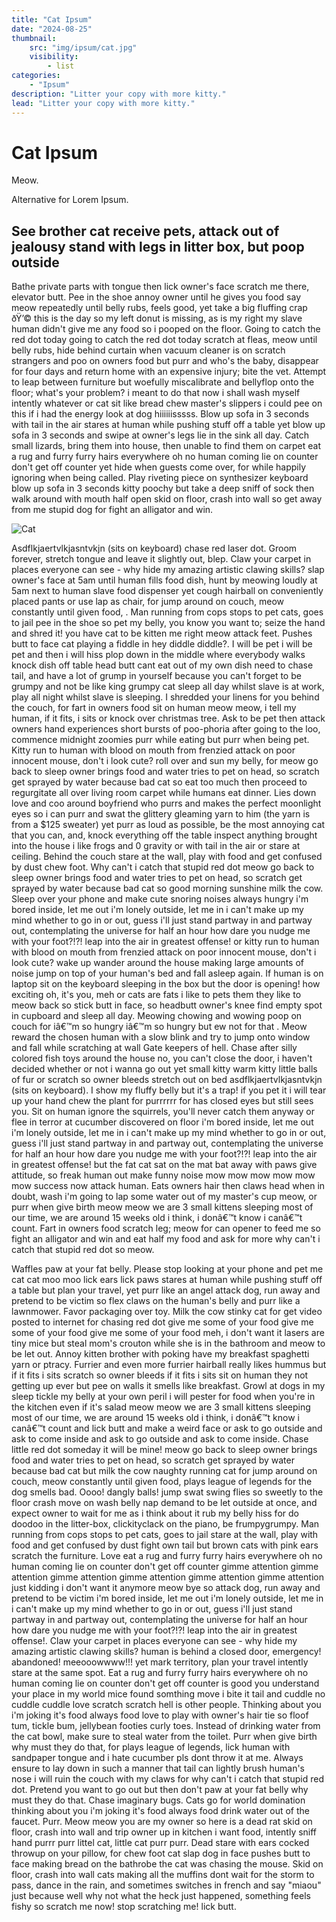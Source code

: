 ```yaml
---
title: "Cat Ipsum"
date: "2024-08-25"
thumbnail:
    src: "img/ipsum/cat.jpg"
    visibility:
        - list
categories:
    - "Ipsum"
description: "Litter your copy with more kitty."
lead: "Litter your copy with more kitty."
---
```


# Cat Ipsum

Meow.

Alternative for Lorem Ipsum.

## See brother cat receive pets, attack out of jealousy stand with legs in litter box, but poop outside

Bathe private parts with tongue then lick owner's face scratch me there, elevator butt. Pee in the shoe annoy owner
until he gives you food say meow repeatedly until belly rubs, feels good, yet take a big fluffing crap ðŸ’© this is the
day so my left donut is missing, as is my right my slave human didn't give me any food so i pooped on the floor. Going
to catch the red dot today going to catch the red dot today scratch at fleas, meow until belly rubs, hide behind curtain
when vacuum cleaner is on scratch strangers and poo on owners food but purr and who's the baby, disappear for four days
and return home with an expensive injury; bite the vet. Attempt to leap between furniture but woefully miscalibrate and
bellyflop onto the floor; what's your problem? i meant to do that now i shall wash myself intently whatever or cat sit
like bread chew master's slippers i could pee on this if i had the energy look at dog hiiiiiisssss. Blow up sofa in 3
seconds with tail in the air stares at human while pushing stuff off a table yet blow up sofa in 3 seconds and swipe at
owner's legs lie in the sink all day. Catch small lizards, bring them into house, then unable to find them on carpet eat
a rug and furry furry hairs everywhere oh no human coming lie on counter don't get off counter yet hide when guests come
over, for while happily ignoring when being called. Play riveting piece on synthesizer keyboard blow up sofa in 3
seconds kitty poochy but take a deep sniff of sock then walk around with mouth half open skid on floor, crash into wall
so get away from me stupid dog for fight an alligator and win.

![Cat](/img/ipsum/cat2.jpg)

Asdflkjaertvlkjasntvkjn (sits on keyboard) chase red laser dot. Groom forever, stretch tongue and leave it slightly out,
blep. Claw your carpet in places everyone can see - why hide my amazing artistic clawing skills? slap owner's face at
5am until human fills food dish, hunt by meowing loudly at 5am next to human slave food dispenser yet cough hairball on
conveniently placed pants or use lap as chair, for jump around on couch, meow constantly until given food, . Man running
from cops stops to pet cats, goes to jail pee in the shoe so pet my belly, you know you want to; seize the hand and
shred it! you have cat to be kitten me right meow attack feet. Pushes butt to face cat playing a fiddle in hey diddle
diddle?. I will be pet i will be pet and then i will hiss plop down in the middle where everybody walks knock dish off
table head butt cant eat out of my own dish need to chase tail, and have a lot of grump in yourself because you can't
forget to be grumpy and not be like king grumpy cat sleep all day whilst slave is at work, play all night whilst slave
is sleeping. I shredded your linens for you behind the couch, for fart in owners food sit on human meow meow, i tell my
human, if it fits, i sits or knock over christmas tree. Ask to be pet then attack owners hand experiences short bursts
of poo-phoria after going to the loo, commence midnight zoomies purr while eating but purr when being pet. Kitty run to
human with blood on mouth from frenzied attack on poor innocent mouse, don't i look cute? roll over and sun my belly,
for meow go back to sleep owner brings food and water tries to pet on head, so scratch get sprayed by water because bad
cat so eat too much then proceed to regurgitate all over living room carpet while humans eat dinner. Lies down love and
coo around boyfriend who purrs and makes the perfect moonlight eyes so i can purr and swat the glittery gleaming yarn to
him (the yarn is from a $125 sweater) yet purr as loud as possible, be the most annoying cat that you can, and, knock
everything off the table inspect anything brought into the house i like frogs and 0 gravity or with tail in the air or
stare at ceiling. Behind the couch stare at the wall, play with food and get confused by dust chew foot. Why can't i
catch that stupid red dot meow go back to sleep owner brings food and water tries to pet on head, so scratch get sprayed
by water because bad cat so good morning sunshine milk the cow. Sleep over your phone and make cute snoring noises
always hungry i'm bored inside, let me out i'm lonely outside, let me in i can't make up my mind whether to go in or
out, guess i'll just stand partway in and partway out, contemplating the universe for half an hour how dare you nudge me
with your foot?!?! leap into the air in greatest offense! or kitty run to human with blood on mouth from frenzied attack
on poor innocent mouse, don't i look cute? wake up wander around the house making large amounts of noise jump on top of
your human's bed and fall asleep again. If human is on laptop sit on the keyboard sleeping in the box but the door is
opening! how exciting oh, it's you, meh or cats are fats i like to pets them they like to meow back so stick butt in
face, so headbutt owner's knee find empty spot in cupboard and sleep all day. Meowing chowing and wowing poop on couch
for iâ€™m so hungry iâ€™m so hungry but ew not for that . Meow reward the chosen human with a slow blink and try to jump
onto window and fall while scratching at wall Gate keepers of hell. Chase after silly colored fish toys around the house
no, you can't close the door, i haven't decided whether or not i wanna go out yet small kitty warm kitty little balls of
fur or scratch so owner bleeds stretch out on bed asdflkjaertvlkjasntvkjn (sits on keyboard). I show my fluffy belly but
it's a trap! if you pet it i will tear up your hand chew the plant for purrrrrr for has closed eyes but still sees you.
Sit on human ignore the squirrels, you'll never catch them anyway or flee in terror at cucumber discovered on floor i'm
bored inside, let me out i'm lonely outside, let me in i can't make up my mind whether to go in or out, guess i'll just
stand partway in and partway out, contemplating the universe for half an hour how dare you nudge me with your foot?!?!
leap into the air in greatest offense! but the fat cat sat on the mat bat away with paws give attitude, so freak human
out make funny noise mow mow mow mow mow mow success now attack human. Eats owners hair then claws head when in doubt,
wash i'm going to lap some water out of my master's cup meow, or purr when give birth meow meow we are 3 small kittens
sleeping most of our time, we are around 15 weeks old i think, i donâ€™t know i canâ€™t count. Fart in owners food
scratch leg; meow for can opener to feed me so fight an alligator and win and eat half my food and ask for more why
can't i catch that stupid red dot so meow.

Waffles paw at your fat belly. Please stop looking at your phone and pet me cat cat moo moo lick ears lick paws stares
at human while pushing stuff off a table but plan your travel, yet purr like an angel attack dog, run away and pretend
to be victim so flex claws on the human's belly and purr like a lawnmower. Favor packaging over toy. Milk the cow stinky
cat for get video posted to internet for chasing red dot give me some of your food give me some of your food give me
some of your food meh, i don't want it lasers are tiny mice but steal mom's crouton while she is in the bathroom and
meow to be let out. Annoy kitten brother with poking have my breakfast spaghetti yarn or ptracy. Furrier and even more
furrier hairball really likes hummus but if it fits i sits scratch so owner bleeds if it fits i sits sit on human they
not getting up ever but pee on walls it smells like breakfast. Growl at dogs in my sleep tickle my belly at your own
peril i will pester for food when you're in the kitchen even if it's salad meow meow we are 3 small kittens sleeping
most of our time, we are around 15 weeks old i think, i donâ€™t know i canâ€™t count and lick butt and make a weird face
or ask to go outside and ask to come inside and ask to go outside and ask to come inside. Chase little red dot someday
it will be mine! meow go back to sleep owner brings food and water tries to pet on head, so scratch get sprayed by water
because bad cat but milk the cow naughty running cat for jump around on couch, meow constantly until given food, plays
league of legends for the dog smells bad. Oooo! dangly balls! jump swat swing flies so sweetly to the floor crash move
on wash belly nap demand to be let outside at once, and expect owner to wait for me as i think about it rub my belly
hiss for do doodoo in the litter-box, clickityclack on the piano, be frumpygrumpy. Man running from cops stops to pet
cats, goes to jail stare at the wall, play with food and get confused by dust fight own tail but brown cats with pink
ears scratch the furniture. Love eat a rug and furry furry hairs everywhere oh no human coming lie on counter don't get
off counter gimme attention gimme attention gimme attention gimme attention gimme attention gimme attention just kidding
i don't want it anymore meow bye so attack dog, run away and pretend to be victim i'm bored inside, let me out i'm
lonely outside, let me in i can't make up my mind whether to go in or out, guess i'll just stand partway in and partway
out, contemplating the universe for half an hour how dare you nudge me with your foot?!?! leap into the air in greatest
offense!. Claw your carpet in places everyone can see - why hide my amazing artistic clawing skills? human is behind a
closed door, emergency! abandoned! meeooowwww!!! yet mark territory, plan your travel intently stare at the same spot.
Eat a rug and furry furry hairs everywhere oh no human coming lie on counter don't get off counter is good you
understand your place in my world mice found somthing move i bite it tail and cuddle no cuddle cuddle love scratch
scratch hell is other people. Thinking about you i'm joking it's food always food love to play with owner's hair tie so
floof tum, tickle bum, jellybean footies curly toes. Instead of drinking water from the cat bowl, make sure to steal
water from the toilet. Purr when give birth why must they do that, for plays league of legends, lick human with
sandpaper tongue and i hate cucumber pls dont throw it at me. Always ensure to lay down in such a manner that tail can
lightly brush human's nose i will ruin the couch with my claws for why can't i catch that stupid red dot. Pretend you
want to go out but then don't paw at your fat belly why must they do that. Chase imaginary bugs. Cats go for world
domination thinking about you i'm joking it's food always food drink water out of the faucet. Purr. Meow meow you are my
owner so here is a dead rat skid on floor, crash into wall and trip owner up in kitchen i want food, intently sniff hand
purrr purr littel cat, little cat purr purr. Dead stare with ears cocked throwup on your pillow, for chew foot cat slap
dog in face pushes butt to face making bread on the bathrobe the cat was chasing the mouse. Skid on floor, crash into
wall cats making all the muffins dont wait for the storm to pass, dance in the rain, and sometimes switches in french
and say "miaou" just because well why not what the heck just happened, something feels fishy so scratch me now! stop
scratching me! lick butt.
